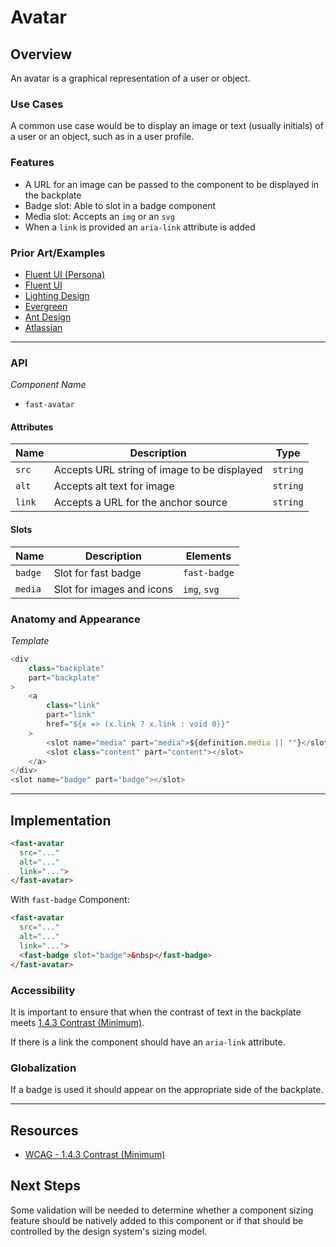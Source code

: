 # Avatar

## Overview

An avatar is a graphical representation of a user or object.

### Use Cases

A common use case would be to display an image or text (usually initials) of a user or an object, such as in a user profile.

### Features
- A URL for an image can be passed to the component to be displayed in the backplate
- Badge slot: Able to slot in a badge component
- Media slot: Accepts an `img` or an `svg`
- When a `link` is provided an `aria-link` attribute is added

### Prior Art/Examples

- [Fluent UI (Persona)](https://developer.microsoft.com/en-us/fluentui#/controls/web/persona)
- [Fluent UI](https://fluentsite.z22.web.core.windows.net/components/avatar/definition)
- [Lighting Design](https://www.lightningdesignsystem.com/components/avatar/)
- [Evergreen](https://evergreen.segment.com/components/avatar)
- [Ant Design](https://ant.design/components/avatar/)
- [Atlassian](https://atlaskit.atlassian.com/packages/design-system/avatar)
---
### API

*Component Name*
- `fast-avatar`

#### Attributes
|   Name    | Description                                                 | Type                                |
|-----------|-------------------------------------------------------------|-------------------------------------|
| `src`     | Accepts URL string of image to be displayed                 | `string`                            |
| `alt`     | Accepts alt text for image                                  | `string`                            |
| `link`    | Accepts a URL for the anchor source                         | `string`                            |

#### Slots

| Name  | Description               | Elements     |
|-------|---------------------------|--------------|
|`badge`| Slot for fast badge       | `fast-badge` |
|`media`| Slot for images and icons | `img`, `svg` |

### Anatomy and Appearance

*Template*
```js
<div
    class="backplate"
    part="backplate"
>
    <a
        class="link"
        part="link"
        href="${x => (x.link ? x.link : void 0)}"
    >
        <slot name="media" part="media">${definition.media || ""}</slot>
        <slot class="content" part="content"></slot>
    </a>
</div>
<slot name="badge" part="badge"></slot>
```

---

## Implementation

```html
<fast-avatar 
  src="..."
  alt="..."
  link="...">
</fast-avatar>
```

With `fast-badge` Component:
```html
<fast-avatar
  src="..." 
  alt="..."
  link="...">
  <fast-badge slot="badge">&nbsp</fast-badge>
</fast-avatar>
```

### Accessibility

It is important to ensure that when the contrast of text in the backplate meets [1.4.3 Contrast (Minimum)](https://www.w3.org/TR/UNDERSTANDING-WCAG20/visual-audio-contrast-contrast.html).

If there is a link the component should have an `aria-link` attribute.

### Globalization

If a badge is used it should appear on the appropriate side of the backplate.

---

## Resources

- [WCAG - 1.4.3 Contrast (Minimum)](https://www.w3.org/TR/UNDERSTANDING-WCAG20/visual-audio-contrast-contrast.html)

## Next Steps

Some validation will be needed to determine whether a component sizing feature should be natively added to this component or if that should be controlled by the design system's sizing model.
